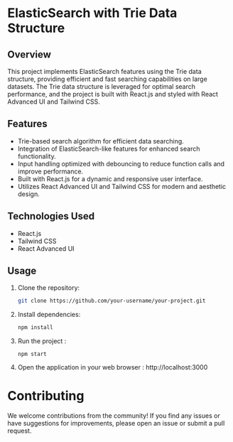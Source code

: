 # ElasticSearch with Trie Data Structure



## Overview

This project implements ElasticSearch features using the Trie data structure, providing efficient and fast searching capabilities on large datasets. The Trie data structure is leveraged for optimal search performance, and the project is built with React.js and styled with React Advanced UI and Tailwind CSS.

## Features

- Trie-based search algorithm for efficient data searching.
- Integration of ElasticSearch-like features for enhanced search functionality.
- Input handling optimized with debouncing to reduce function calls and improve performance.
- Built with React.js for a dynamic and responsive user interface.
- Utilizes React Advanced UI and Tailwind CSS for modern and aesthetic design.

## Technologies Used
- React.js
- Tailwind CSS
- React Advanced UI

## Usage

1. Clone the repository:

   ```bash
   git clone https://github.com/your-username/your-project.git
   ```

2. Install dependencies:

   ```bash
   npm install
   ```

3. Run the project :

   ```
   npm start
   ```

4. Open the application in your web browser : http://localhost:3000


# Contributing 
We welcome contributions from the community! If you find any issues or have suggestions for improvements, please open an issue or submit a pull request.
